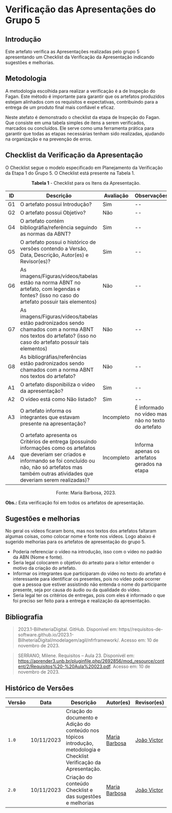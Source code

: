 # Verificação das Apresentações do Grupo 5

## Introdução

Este artefato verifica as Apresentações realizadas pelo grupo 5 apresentando um Checklist da Verificação da Apresentação indicando sugestões e melhorias. 

## Metodologia

A metodologia escolhida para realizar a verificação é a de Inspeção do Fagan. Este método é importante para garantir que os artefatos produzidos estejam alinhados com os requisitos e expectativas, contribuindo para a entrega de um produto final mais confiável e eficaz. 

Neste atefato é demonstrado o checklist da etapa de Inspeção do Fagan. Que consiste em uma tabela simples de itens a serem verificados, marcados ou concluídos. Ele serve como uma ferramenta prática para garantir que todas as etapas necessárias tenham sido realizadas, ajudando na organização e na prevenção de erros.

## Checklist da Verificação da Apresentação

O Checklist segue o modelo especificado em Planejamento da Verificação da Etapa 1 do Grupo 5. O Checklist está presente na Tabela 1.

<center>

**Tabela 1** - Checklist para os Itens da Apresentação.

| ID | Descrição | Avaliação | Observações |
| ---| -------- | --------- | ------------ |
| G1  | O artefato possui Introdução? | Sim | -- |
| G2  | O artefato possui Objetivo? | Não | -- |
| G4  | O artefato contém bibliográfia/referência seguindo as normas da ABNT? | Sim | -- |
| G5  | O artefato possui o histórico de versões contendo a Versão, Data, Descrição, Autor(es) e Revisor(es)? | Sim | -- |
| G6  | As imagens/Figuras/vídeos/tabelas estão na norma ABNT no artefato, com legendas e fontes? (isso no caso do artefato possuir tais elementos) | Não | -- |
| G7  | As imagens/Figuras/vídeos/tabelas estão padronizados sendo chamados com a norma ABNT nos textos do artefato? (isso no caso do artefato possuir tais elementos) | Não | -- |
| G8  | As bibliográfias/referências estão padronizados sendo chamados com a norma ABNT nos textos do artefato?  | Não | -- |
| A1 | O artefato disponibiliza o vídeo da apresentação? | Sim | -- |
| A2 | O vídeo está como Não listado? | Sim | -- |
| A3 | O artefato informa os integrantes que estavam presente na apresentação? | Incompleto | É informado no vídeo mas não no texto do artefato |
| A4 | O artefato apresenta os Critérios de entrega (possuindo informações como os artefatos que deveriam ser criados e informando se foi concluído ou não, não só artefatos mas também outras atividades que deveriam serem realizadas)? | Incompleto | Informa apenas os artefatos gerados na etapa |

Fonte: Maria Barbosa, 2023.

</center>

**Obs.:** Esta verificação foi em todos os artefatos de apresentação.

## Sugestões e melhorias

No geral os vídeos ficaram bons, mas nos textos dos artefatos faltaram algumas coisas, como colocar nome e fonte nos vídeos. Logo abaixo é sugerido melhorias para os artefatos de apresentação do grupo 5.

- Poderia referenciar o vídeo na introdução, isso com o vídeo no padrão da ABN (Nome e fonte).
- Seria legal colocarem o objetivo do arteato para o leitor entender o motivo da criação  do artefato. 
- Informar os integrantes que participaram do vídeo no texto do artefato é interessante para identificar os presentes, pois no vídeo pode ocorrer que a pessoa que estiver assistindo não entenda o nome do participante presente, seja por causa do áudio ou da qualidade do vídeo.
- Seria legal ter os critérios de entregas, pois com eles é informado o que foi preciso ser feito para a entrega e realização da apresentação.

## Bibliografia

> 2023.1-BilheteriaDigital. GitHub. Disponível em: https//requisitos-de-software.github.io/2023.1-BilheteriaDigital/modelagem/agil/nfrframework/. Acesso em: 10 de novembro de 2023.

> SERRANO, Milene. Requisitos – Aula 23. Disponivél em: https://aprender3.unb.br/pluginfile.php/2692856/mod_resource/content/2/Requisitos%20-%20Aula%20023.pdf. Acesso em: 10 de novembro de 2023.

## Histórico de Versões

| Versão | Data       | Descrição   | Autor(es)   | Revisor(es) |
| ------ | ---------- | ----------- | ------------ | ---------- |
| `1.0`  | 10/11/2023 | Criação do documento e Adição do conteúdo nos tópicos introdução, metodologia e Checklist Verificação da Apresentação.  | [Maria Barbosa](https://github.com/Madu01) | [João Victor](https://github.com/jvcostta) |
| `2.0`  | 10/11/2023 | Criação do conteúdo Checklist e das sugestões e melhorias  | [Maria Barbosa](https://github.com/Madu01) | [João Victor](https://github.com/jvcostta) |